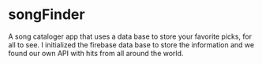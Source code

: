 # songFinder
A song cataloger app that uses a data base to store your favorite picks, for all to see. I initialized the firebase data base to store the information and we found our own API with hits from all around the world.
